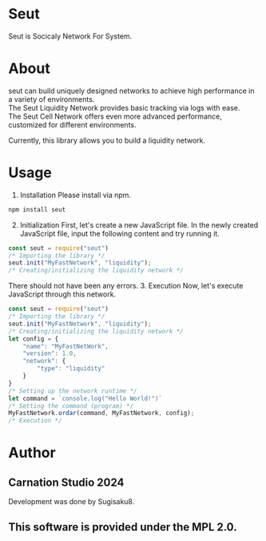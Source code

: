 # Seut
Seut is Socicaly Network For System.
# About
seut can build uniquely designed networks to achieve high performance in a variety of environments.  
The Seut Liquidity Network provides basic tracking via logs with ease.  
The Seut Cell Network offers even more advanced performance, customized for different environments.

Currently, this library allows you to build a liquidity network.

# Usage
1. Installation
Please install via npm.
```bash
npm install seut
```
2. Initialization
First, let's create a new JavaScript file.
In the newly created JavaScript file, input the following content and try running it.
```javascript
const seut = require("seut")
/* Importing the library */
seut.init("MyFastNetwork", "liquidity");
/* Creating/initializing the liquidity network */
```
There should not have been any errors.
3. Execution
Now, let's execute JavaScript through this network.
```javascript
const seut = require("seut")
/* Importing the library */
seut.init("MyFastNetwork", "liquidity");
/* Creating/initializing the liquidity network */
let config = {
    "name": "MyFastNetWork",
    "version": 1.0,
    "network": {
        "type": "liquidity"
    }
}
/* Setting up the network runtime */
let command = `console.log("Hello World!")`
/* Setting the command (program) */
MyFastNetwork.ordar(command, MyFastNetwork, config);
/* Execution */
```

# Author
## Carnation Studio 2024
Development was done by Sugisaku8.
## This software is provided under the MPL 2.0.